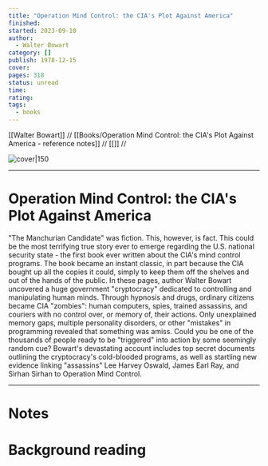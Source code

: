 ```yaml
---
title: "Operation Mind Control: the CIA's Plot Against America"
finished: 
started: 2023-09-10
author:
  - Walter Bowart
category: []
publish: 1978-12-15
cover: 
pages: 318
status: unread
time: 
rating: 
tags:
  - books
---
```

[[Walter Bowart]] //  [[Books/Operation Mind Control: the CIA's Plot Against America - reference notes]] // [[]] //

![cover|150]()  

---
# Operation Mind Control: the CIA's Plot Against America

"The Manchurian Candidate" was fiction. This, however, is fact. This could be the most terrifying true story ever to emerge regarding the U.S. national security state - the first book ever written about the CIA's mind control programs. The book became an instant classic, in part because the CIA bought up all the copies it could, simply to keep them off the shelves and out of the hands of the public. In these pages, author Walter Bowart uncovered a huge government "cryptocracy" dedicated to controlling and manipulating human minds. Through hypnosis and drugs, ordinary citizens became CIA "zombies": human computers, spies, trained assassins, and couriers with no control over, or memory of, their actions. Only unexplained memory gaps, multiple personality disorders, or other "mistakes" in programming revealed that something was amiss. Could you be one of the thousands of people ready to be "triggered" into action by some seemingly random cue? Bowart's devastating account includes top secret documents outlining the cryptocracy's cold-blooded programs, as well as startling new evidence linking "assassins" Lee Harvey Oswald, James Earl Ray, and Sirhan Sirhan to Operation Mind Control.

---

# Notes


# Background reading